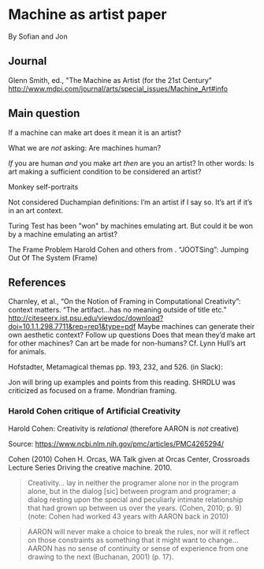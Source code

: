 # Machine as artist paper

By Sofian and Jon

## Journal
Glenn Smith, ed., "The Machine as Artist (for the 21st Century" http://www.mdpi.com/journal/arts/special_issues/Machine_Art#info

## Main question

If a machine can make art does it mean it is an artist?

What we are *not* asking: Are machines human?

*If* you are human *and* you make art *then* are you an artist? In other words: Is art making a sufficient condition to be considered an artist?

Monkey self-portraits

Not considered
Duchampian definitions:
I’m an artist if I say so.
It’s art if it’s in an art context.

Turing Test has been "won" by machines emulating art. But could it be won by a machine emulating an artist?

The Frame Problem
Harold Cohen and others from .
“JOOTSing”: Jumping Out Of The System (Frame)

## References

Charnley, et al., “On the Notion of Framing in Computational Creativity”: context matters. 
“The artifact...has no meaning outside of title etc.”
http://citeseerx.ist.psu.edu/viewdoc/download?doi=10.1.1.298.7711&rep=rep1&type=pdf
Maybe machines can generate their own aesthetic context?
Follow up questions
Does that mean they’d make art for other machines? Can art be made for non-humans?
Cf. Lynn Hull’s art for animals.

Hofstadter, Metamagical themas pp. 193, 232, and 526. (in Slack):

Jon will bring up examples and points from this reading.
SHRDLU was criticized as focused on a frame.
Mondrian framing.

### Harold Cohen critique of Artificial Creativity

Harold Cohen: Creativity is *relational* (therefore AARON is *not* creative)

Source: https://www.ncbi.nlm.nih.gov/pmc/articles/PMC4265294/

Cohen (2010) Cohen H. Orcas, WA Talk given at Orcas Center, Crossroads Lecture Series Driving the creative machine. 2010.

> Creativity… lay in neither the programer alone nor in the program alone, but in the dialog [sic] between program and programer; a dialog resting upon the special and peculiarly intimate relationship that had grown up between us over the years. (Cohen, 2010; p. 9) (note: Cohen had worked 43 years with AARON back in 2010)

> AARON will never make a choice to break the rules, nor will it reflect on those constraints as something that it might want to change… AARON has no sense of continuity or sense of experience from one drawing to the next (Buchanan, 2001) (p. 17).
